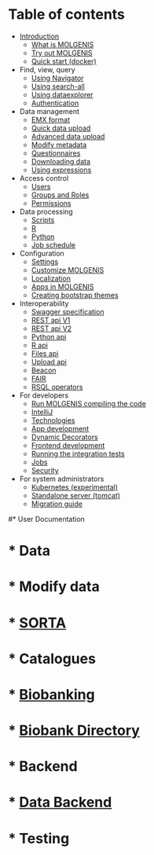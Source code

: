 # Table of contents

* [Introduction](README.md)
  * [What is MOLGENIS](background.md)
  * [Try out MOLGENIS](guide-try-out-molgenis.md)
  * [Quick start \(docker\)](guide-docker.md)
* Find, view, query
  * [Using Navigator](guide-navigator.md)
  * [Using search-all](guide-search.md)
  * [Using dataexplorer](guide-explore.md)
  * [Authentication](guide-authentication.md)
* Data management
  * [EMX format](guide-emx.md)
  * [Quick data upload](guide-quick-upload.md)
  * [Advanced data upload](guide-upload.md)
  * [Modify metadata](guide-metadata-manager.md)
  * [Questionnaires](guide-questionnaire.md)
  * [Downloading data](guide-emx-download.md)
  * [Using expressions](guide-expressions.md)
* Access control
  * [Users](guide-user-management.md)
  * [Groups and Roles](guide-groups-roles.md)
  * [Permissions](guide-permission-manager.md)
* Data processing
  * [Scripts](guide-scripts.md)
  * [R](guide-r.md)
  * [Python](guide-python.md)
  * [Job schedule](guide-schedule.md)
* Configuration
  * [Settings](guide-settings.md)
  * [Customize MOLGENIS](guide-customize.md)
  * [Localization](guide-l10n.md)
  * [Apps in MOLGENIS](guide-app-manager.md)
  * [Creating bootstrap themes](guide-creating-themes.md)
* Interoperability
  * [Swagger specification](guide-swagger.md)
  * [REST api V1](guide-api-rest.md)
  * [REST api V2](guide-api-rest2.md)
  * [Python api](guide-api-python.md)
  * [R api](guide-api-r.md)     
  * [Files api](guide-api-files.md)
  * [Upload api](guide-api-import.md)
  * [Beacon](guide-beacon.md)
  * [FAIR](guide-fair.md)
  * [RSQL operators](guide-rsql.md)  
* For developers
  * [Run MOLGENIS compiling the code](guide-local-compile.md)
  * [IntelliJ](guide-intellij.md)
  * [Technologies](guide-technologies.md)
  * [App development](guide-app-development.md)
  * [Dynamic Decorators](guide-dynamic-decorators.md)
  * [Frontend development](guide-frontend-development.md)  
  * [Running the integration tests](guide-integration-tests.md)
  * [Jobs](guide-jobs.md)
  * [Security](guide-security.md)
* For system administrators
  * [Kubernetes \(experimental\)](guide-kubernetes.md)
  * [Standalone server \(tomcat\)](guide-standalone-server.md)
  * [Migration guide](guide-migration.md)

#* User Documentation
#  * Data
#    * Modify data      
#      * [SORTA](user_documentation/modify-data/guide-SORTA.md)
#  * Catalogues
#    * [Biobanking](user_documentation/catalogues/biobanking.md)
#      * [Biobank Directory](user_documentation/catalogues/biobank-directory.md)
#  * Backend  
#    * [Data Backend](developer_documentation/backend.md)
#  * Testing
    
